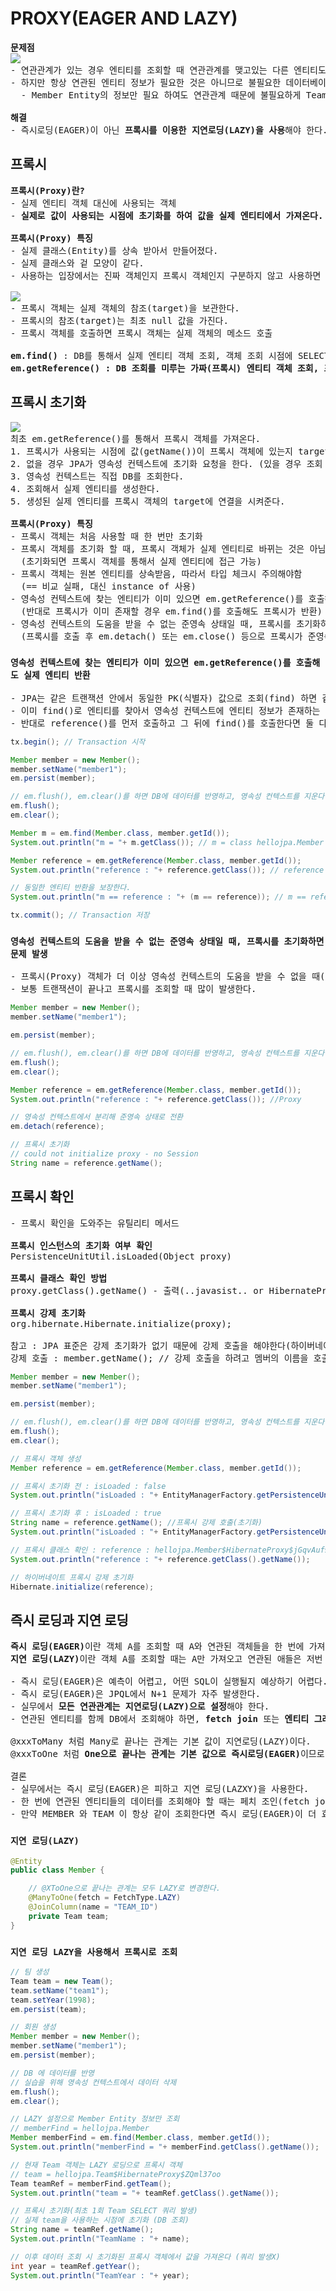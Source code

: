 # PROXY(EAGER AND LAZY)
<pre>
<b>문제점</b>
<img src="https://github.com/RyuKyeongWoo/TIL/blob/main/SpringBootJPA/img/proxyEntity.PNG"/>
- 연관관계가 있는 경우 엔티티를 조회할 때 연관관계를 맺고있는 다른 엔티티도 같이 조회가 된다.
- 하지만 항상 연관된 엔티티 정보가 필요한 것은 아니므로 불필요한 데이터베이스 조회가 생기는 것이다.
  - Member Entity의 정보만 필요 하여도 연관관계 때문에 불필요하게 Team Entity의 정보도 같이 조회가 된다.

<b>해결</b>
- 즉시로딩(EAGER)이 아닌 <b>프록시를 이용한 지연로딩(LAZY)을 사용</b>해야 한다.
</pre>
## 프록시
<pre>
<b>프록시(Proxy)란?</b>
- 실제 엔티티 객체 대신에 사용되는 객체
- <b>실제로 값이 사용되는 시점에 초기화를 하여 값을 실제 엔티티에서 가져온다.</b>

<b>프록시(Proxy) 특징</b>
- 실제 클래스(Entity)를 상속 받아서 만들어졌다.
- 실제 클래스와 겉 모양이 같다.
- 사용하는 입장에서는 진짜 객체인지 프록시 객체인지 구분하지 않고 사용하면 됨(이론상)

<img src="https://github.com/RyuKyeongWoo/TIL/blob/main/SpringBootJPA/img/proxyTarget.PNG"/>
- 프록시 객체는 실제 객체의 참조(target)을 보관한다.
- 프록시의 참조(target)는 최초 null 값을 가진다.
- 프록시 객체를 호출하면 프록시 객체는 실제 객체의 메소드 호출

<b>em.find()</b> : DB를 통해서 실제 엔티티 객체 조회, 객체 조회 시점에 SELECT QUERY를 날린다.
<b>em.getReference() : DB 조회를 미루는 가짜(프록시) 엔티티 객체 조회, 프록시 조회는 실제 사용 시점에 SELECT QUERY를 날린다.</b>
</pre>
## 프록시 초기화
<pre>
<img src="https://github.com/RyuKyeongWoo/TIL/blob/main/SpringBootJPA/img/proxyReset.PNG"/>
최초 em.getReference()를 통해서 프록시 객체를 가져온다.
1. 프록시가 사용되는 시점에 값(getName())이 프록시 객체에 있는지 target 을 확인한다.
2. 없을 경우 JPA가 영속성 컨텍스트에 초기화 요청을 한다. (있을 경우 조회 없이 그대로 반환)
3. 영속성 컨텍스트는 직접 DB를 조회한다.
4. 조회해서 실제 엔티티를 생성한다.
5. 생성된 실제 엔티티를 프록시 객체의 target에 연결을 시켜준다.

<b>프록시(Proxy) 특징</b>
- 프록시 객체는 처음 사용할 때 한 번만 초기화
- 프록시 객체를 초기화 할 때, 프록시 객체가 실제 엔티티로 바뀌는 것은 아님
  (초기화되면 프록시 객체를 통해서 실제 엔티티에 접근 가능)
- 프록시 객체는 원본 엔티티를 상속받음, 따라서 타입 체크시 주의해야함
  (== 비교 실패, 대신 instance of 사용)
- 영속성 컨텍스트에 찾는 엔티티가 이미 있으면 em.getReference()를 호출해도 실제 엔티티 반환
  (반대로 프록시가 이미 존재할 경우 em.find()를 호출해도 프록시가 반환)
- 영속성 컨텍스트의 도움을 받을 수 없는 준영속 상태일 때, 프록시를 초기화하면 LazyInitializationException 발생
  (프록시를 호출 후 em.detach() 또는 em.close() 등으로 프록시가 준영속 상태가 되었는데 프록시를 사용(초기화)하면 에러 발생)
</pre>
### `영속성 컨텍스트에 찾는 엔티티가 이미 있으면 em.getReference()를 호출해도 실제 엔티티 반환`
<pre>
- JPA는 같은 트랜잭션 안에서 동일한 PK(식별자) 값으로 조회(find) 하면 같은 객체 반환을 보장해 준다.
- 이미 find()로 엔티티를 찾아서 영속성 컨텍스트에 엔티티 정보가 존재하는 경우, getReference()로 호출해도 실제 엔티티를 반환한다.
- 반대로 reference()를 먼저 호출하고 그 뒤에 find()를 호출한다면 둘 다 프록시(Proxy)객체를 반환한다.
</pre>
```java
tx.begin(); // Transaction 시작

Member member = new Member();
member.setName("member1");
em.persist(member);

// em.flush(), em.clear()를 하면 DB에 데이터를 반영하고, 영속성 컨텍스트를 지운다(실습을 위해)
em.flush();
em.clear();

Member m = em.find(Member.class, member.getId());
System.out.println("m = "+ m.getClass()); // m = class hellojpa.Member

Member reference = em.getReference(Member.class, member.getId());
System.out.println("reference : "+ reference.getClass()); // reference : class hellojpa.Member

// 동일한 엔티티 반환을 보장한다.
System.out.println("m == reference : "+ (m == reference)); // m == reference : true

tx.commit(); // Transaction 저장
```
### `영속성 컨텍스트의 도움을 받을 수 없는 준영속 상태일 때, 프록시를 초기화하면 문제 발생`
<pre>
- 프록시(Proxy) 객체가 더 이상 영속성 컨텍스트의 도움을 받을 수 없을 때(준영속 상태), 프록시 객체를 초기화하면 에러가 발생한다.
- 보통 트랜잭션이 끝나고 프록시를 조회할 때 많이 발생한다.
</pre>
```java
Member member = new Member();
member.setName("member1");

em.persist(member);

// em.flush(), em.clear()를 하면 DB에 데이터를 반영하고, 영속성 컨텍스트를 지운다.
em.flush();
em.clear();

Member reference = em.getReference(Member.class, member.getId());
System.out.println("reference : "+ reference.getClass()); //Proxy

// 영속성 컨텍스트에서 분리해 준영속 상태로 전환
em.detach(reference);

// 프록시 초기화
// could not initialize proxy - no Session
String name = reference.getName();
```
## 프록시 확인
<pre>
- 프록시 확인을 도와주는 유틸리티 메서드

<b>프록시 인스턴스의 초기화 여부 확인</b>
PersistenceUnitUtil.isLoaded(Object proxy)

<b>프록시 클래스 확인 방법</b>
proxy.getClass().getName() - 출력(..javasist.. or HibernateProxy…)

<b>프록시 강제 초기화</b>
org.hibernate.Hibernate.initialize(proxy);

참고 : JPA 표준은 강제 초기화가 없기 때문에 강제 호출을 해야한다(하이버네이트만 존재)
강제 호출 : member.getName(); // 강제 호출을 하려고 멤버의 이름을 호출..? 조금 이상하다.
</pre>
```java
Member member = new Member();
member.setName("member1");

em.persist(member);

// em.flush(), em.clear()를 하면 DB에 데이터를 반영하고, 영속성 컨텍스트를 지운다.
em.flush();
em.clear();

// 프록시 객체 생성
Member reference = em.getReference(Member.class, member.getId());

// 프록시 초기화 전 : isLoaded : false
System.out.println("isLoaded : "+ EntityManagerFactory.getPersistenceUnitUtil().isLoaded(reference));

// 프록시 초기화 후 : isLoaded : true
String name = reference.getName(); //프록시 강제 호출(초기화)
System.out.println("isLoaded : "+ EntityManagerFactory.getPersistenceUnitUtil().isLoaded(reference));

// 프록시 클래스 확인 : reference : hellojpa.Member$HibernateProxy$jGqvAuf9
System.out.println("reference : "+ reference.getClass().getName());

// 하이버네이트 프록시 강제 초기화
Hibernate.initialize(reference);
```
## 즉시 로딩과 지연 로딩
<pre>
<b>즉시 로딩(EAGER)</b>이란 객체 A를 조회할 때 A와 연관된 객체들을 한 번에 가져오는 것이다.
<b>지연 로딩(LAZY)</b>이란 객체 A를 조회할 때는 A만 가져오고 연관된 애들은 저번 게시글에서 본 프락시 초기화 방법으로 가져온다.

- 즉시 로딩(EAGER)은 예측이 어렵고, 어떤 SQL이 실행될지 예상하기 어렵다.
- 즉시 로딩(EAGER)은 JPQL에서 N+1 문제가 자주 발생한다.
- 실무에서 <b>모든 연관관계는 지연로딩(LAZY)으로 설정</b>해야 한다.
- 연관된 엔티티를 함께 DB에서 조회해야 하면, <b>fetch join</b> 또는 <b>엔티티 그래프 기능</b>을 사용하여 한 번에 데이터를 가져올 수 있다.

@xxxToMany 처럼 Many로 끝나는 관계는 기본 값이 지연로딩(LAZY)이다.
@xxxToOne 처럼 <b>One으로 끝나는 관계는 기본 값으로 즉시로딩(EAGER)</b>이므로 직접 지연로딩(LAZY)으로 변경해야 한다.

결론
- 실무에서는 즉시 로딩(EAGER)은 피하고 지연 로딩(LAZXY)을 사용한다.
- 한 번에 연관된 엔티티들의 데이터를 조회해야 할 때는 페치 조인(fetch join)을 이용한다.
- 만약 MEMBER 와 TEAM 이 항상 같이 조회한다면 즉시 로딩(EAGER)이 더 효과적일 수 있다.
</pre>
### `지연 로딩(LAZY)`
```java
@Entity
public class Member {

    // @XToOne으로 끝나는 관계는 모두 LAZY로 변경한다.
    @ManyToOne(fetch = FetchType.LAZY)
    @JoinColumn(name = "TEAM_ID")
    private Team team;
}
```
### `지연 로딩 LAZY을 사용해서 프록시로 조회`
```java
// 팀 생성
Team team = new Team();
team.setName("team1");
team.setYear(1998);
em.persist(team);

// 회원 생성
Member member = new Member();
member.setName("member1");
em.persist(member);

// DB 에 데이터를 반영
// 실습을 위해 영속성 컨텍스트에서 데이터 삭제
em.flush();
em.clear();

// LAZY 설정으로 Member Entity 정보만 조회
// memberFind = hellojpa.Member
Member memberFind = em.find(Member.class, member.getId());
System.out.println("memberFind = "+ memberFind.getClass().getName());

// 현재 Team 객체는 LAZY 로딩으로 프록시 객체
// team = hellojpa.Team$HibernateProxy$ZQml37oo
Team teamRef = memberFind.getTeam();
System.out.println("team = "+ teamRef.getClass().getName());

// 프록시 초기화(최초 1회 Team SELECT 쿼리 발생)
// 실제 team을 사용하는 시점에 초기화 (DB 조회)
String name = teamRef.getName();
System.out.println("TeamName : "+ name);

// 이후 데이터 조회 시 초기화된 프록시 객체에서 값을 가져온다 (쿼리 발생X)
int year = teamRef.getYear();
System.out.println("TeamYear : "+ year);
```
